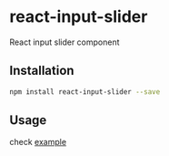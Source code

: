 # react-input-slider
React input slider component

## Installation
``` sh
npm install react-input-slider --save
```
## Usage
check [example](https://github.com/wangzuo/react-input-slider/blob/master/example/app.js)
